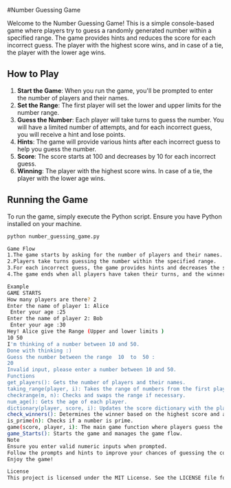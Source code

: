 #Number Guessing Game

Welcome to the Number Guessing Game! This is a simple console-based game where players try to guess a randomly generated number within a specified range. The game provides hints and reduces the score for each incorrect guess. The player with the highest score wins, and in case of a tie, the player with the lower age wins.

## How to Play

1. **Start the Game**: When you run the game, you'll be prompted to enter the number of players and their names.
2. **Set the Range**: The first player will set the lower and upper limits for the number range.
3. **Guess the Number**: Each player will take turns to guess the number. You will have a limited number of attempts, and for each incorrect guess, you will receive a hint and lose points.
4. **Hints**: The game will provide various hints after each incorrect guess to help you guess the number.
5. **Score**: The score starts at 100 and decreases by 10 for each incorrect guess.
6. **Winning**: The player with the highest score wins. In case of a tie, the player with the lower age wins.

## Running the Game

To run the game, simply execute the Python script. Ensure you have Python installed on your machine.

```bash
python number_guessing_game.py

Game Flow
1.The game starts by asking for the number of players and their names.
2.Players take turns guessing the number within the specified range.
3.For each incorrect guess, the game provides hints and decreases the score.
4.The game ends when all players have taken their turns, and the winner is announced.

Example
GAME STARTS
How many players are there? 2
Enter the name of player 1: Alice
 Enter your age :25
Enter the name of player 2: Bob
 Enter your age :30
Hey! Alice give the Range (Upper and lower limits )
10 50
I'm thinking of a number between 10 and 50.
Done with thinking :)
Guess the number between the range  10  to  50 :
20
Invalid input, please enter a number between 10 and 50.
Functions
get_players(): Gets the number of players and their names.
taking_range(player, i): Takes the range of numbers from the first player and generates a random number.
checkrange(m, n): Checks and swaps the range if necessary.
num_age(): Gets the age of each player.
dictionary(player, score, i): Updates the score dictionary with the player's score and age.
check_winners(): Determines the winner based on the highest score and age.
is_prime(n): Checks if a number is prime.
game(score, player, i): The main game function where players guess the number.
game_Starts(): Starts the game and manages the game flow.
Note
Ensure you enter valid numeric inputs when prompted.
Follow the prompts and hints to improve your chances of guessing the correct number.
Enjoy the game!

License
This project is licensed under the MIT License. See the LICENSE file for more details.
